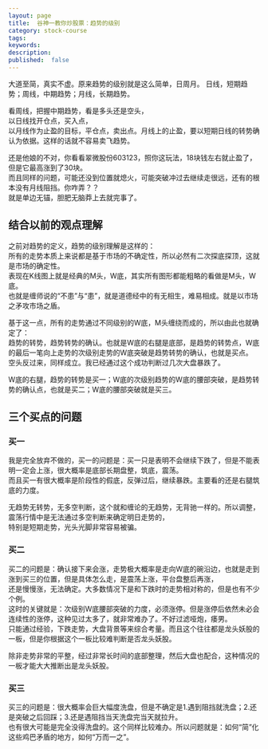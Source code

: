 ```yaml
---
layout: page
title:  谷神一教你炒股票：趋势的级别
category: stock-course
tags:
keywords:
description:  
published:  false
---
```


大道至简，真实不虚。原来趋势的级别就是这么简单，日周月。
日线，短期趋势；周线，中期趋势；月线，长期趋势。  

看周线，把握中期趋势，看是多头还是空头，  
以日线找开仓点，买入点，  
以月线作为止盈的目标，平仓点，卖出点。月线上的止盈，要以短期日线的转势确认为依据。这样的话就不容易卖飞趋势。    

还是他娘的不对，你看看翠微股份603123，照你这玩法，18块钱左右就止盈了，但是它最高涨到了30块。  
而且同样的问题，可能还没到位置就熄火，可能突破冲过去继续走很远，还有的根本没有月线阻挡。你咋弄？？     
就是单边无锚，胆肥无脑莽上去就完事了。  
## 结合以前的观点理解
之前对趋势的定义，趋势的级别理解是这样的：  
所有的走势本质上来说都是基于市场的不确定性，所以必然有二次探底探顶，这就是市场的确定性。  
表现在K线图上就是经典的M头，W底，其实所有图形都能粗略的看做是M头，W底。  
也就是缠师说的“不患”与“患”，就是道德经中的有无相生，难易相成。就是以市场之矛攻市场之盾。    

基于这一点，所有的走势通过不同级别的W底，M头缠绕而成的，所以由此也就确定了：  
趋势的转势，趋势转势的确认。也就是W底的右腿是底部，是趋势的转势点，W底的最后一笔向上走势的次级别走势的W底突破是趋势转势的确认，也就是买点。  
空头反过来，同样成立。我已经通过这个成功判断过几次大盘暴跌了。  

W底的右腿，趋势的转势是买一；W底的次级别趋势的W底的腰部突破，是趋势转势的确认点，也就是买二；W底的腰部突破就是买三。  

## 三个买点的问题
### 买一
我是完全放弃不做的，买一的问题是：买一只是表明不会继续下跌了，但是不能表明一定会上涨，很大概率是底部长期盘整，筑底，震荡。  
而且买一有很大概率是阶段性的假底，反弹过后，继续暴跌。主要看的还是右腿筑底的力度。  

无趋势无转势，无多空判断，这个就和缠论的无趋势，无背驰一样的。所以调整，震荡行情中是无法通过多空判断来确定明日走势的，  
特别是短期走势，光头光脚非常容易被骗。  

### 买二
买二的问题是：确认接下来会涨，走势极大概率是走向W底的碗沿边，也就是走到涨到买三的位置，但是具体怎么走，是震荡上涨，平台盘整后再涨，  
还是慢慢涨，无法确定。大多数情况下是和下跌时的走势相对称的，但是也有不少个例。  
这时的关键就是：次级别W底腰部突破的力度，必须涨停。但是涨停后依然未必会连续性的涨停，这种见过太多了，就非常难办了。不好过滤哑炮，痿男。  
只能通过经验，下跌走势，大盘背景等来综合考量。而且这个往往都是龙头妖股的一板，但是你根据这个一板比较难判断是否龙头妖股。  

除非走势非常的平整，经过非常长时间的底部整理，然后大盘也配合，这种情况的一板才能大大推断出是龙头妖股。

### 买三
买三的问题是：很大概率会巨大幅度洗盘，但是不确定是1.遇到阻挡就洗盘；2.还是突破之后回踩；3.还是遇阻挡当天洗盘完当天就拉升。  
也有很大可能是完全没得洗盘的。这个同样比较难办。所以问题就是：如何“简”化这些鸡巴矛盾的地方，如何“万而一之”。   

































